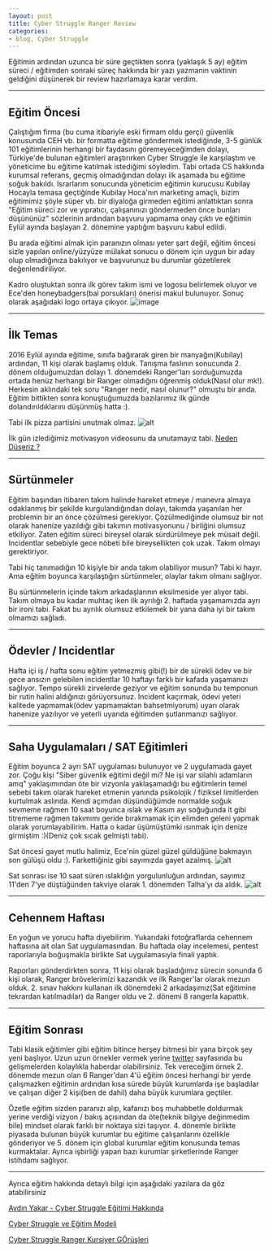 ```yaml
---
layout: post
title: Cyber Struggle Ranger Review
categories:
- blog, Cyber Struggle
---
```


Eğitimin ardından uzunca bir süre geçtikten sonra (yaklaşık 5 ay) eğitim süreci / eğitimden sonraki süreç hakkında bir yazı yazmanın vaktinin geldiğini düşünerek bir review hazırlamaya karar verdim.

---

## Eğitim Öncesi

Çalıştığım firma (bu cuma itibariyle eski firmam oldu gerçi) güvenlik konusunda CEH vb. bir formatta eğitime göndermek istediğinde, 3-5 günlük 101 eğitimlerinin herhangi bir faydasını göremeyeceğimden dolayı, Türkiye'de bulunan eğitimleri araştırırken Cyber Struggle ile karşılaştım ve yöneticime bu eğitime katılmak istediğimi söyledim. Tabi ortada CS hakkında kurumsal referans, geçmiş olmadığından dolayı ilk aşamada bu eğitime soğuk bakıldı. Israrlarım sonucunda yöneticim eğitimin kurucusu Kubilay Hocayla temasa geçtiğinde Kubilay Hoca'nın marketing amaçlı, bizim eğitimimiz şöyle süper vb. bir diyaloğa girmeden eğitimi anlattıktan sonra "Eğitim süreci zor ve yıpratıcı, çalışanınızı göndermeden önce bunları düşününüz" sözlerinin ardından başvuru yapmama onay çıktı ve eğitimin Eylül ayında başlayan 2. dönemine yaptığım başvuru kabul edildi. 

Bu arada eğitimi almak için paranızın olması yeter şart değil, eğitim öncesi sizle yapılan online/yüzyüze mülakat sonucu o dönem için uygun bir aday olup olmadığınıza bakılıyor ve başvurunuz bu durumlar gözetilerek değenlendiriliyor.

Kadro oluştuktan sonra ilk görev takım ismi ve logosu belirlemek oluyor ve Ece'den honeybadgers(bal porsukları) önerisi makul bulunuyor. Sonuç olarak aşağıdaki logo ortaya çıkıyor.
![image](https://github.com/kayranfatih/kayranfatih.github.io/blob/master/_images/honeyBadgersLogo.jpg)

---

## İlk Temas

2016 Eylül ayında eğitime, sınıfa bağırarak giren bir manyağın(Kubilay) ardından, 11 kişi olarak başlamış olduk. Tanışma faslının sonucunda 2. dönem olduğumuzdan dolayı 1. dönemdeki Ranger'ları sorduğumuzda ortada henüz herhangi bir Ranger olmadığını öğrenmiş olduk(Nasıl olur mk!). Herkesin aklındaki tek soru "Ranger nedir, nasıl olunur?" olmuştu bir anda. Eğitim bittikten sonra konuştuğumuzda bazılarımız ilk günde dolandırıldıklarını düşünmüş hatta :).

Tabi ilk pizza partisini unutmak olmaz. 
![alt](https://github.com/kayranfatih/kayranfatih.github.io/blob/master/_images/pizzaPartisi.jpg "Pizza Partisi")

İlk gün izlediğimiz motivasyon videosunu da unutamayız tabi.
[Neden Düşeriz ?](https://www.youtube.com/watch?v=tjzJRSKuWw8)

---

## Sürtünmeler

Eğitim başından itibaren takım halinde hareket etmeye / manevra almaya odaklanmış bir şekilde kurgulandığından dolayı, takımda yaşanılan her problemin bir an önce çözülmesi gerekiyor. Çözülmediğinde olumsuz bir not olarak hanenize yazıldığı gibi takımın motivasyonunu / birliğini olumsuz etkiliyor. Zaten eğitim süreci bireysel olarak sürdürülmeye pek müsait değil. Incidentlar sebebiyle gece nöbeti bile bireysellikten çok uzak. Takım olmayı gerektiriyor.

Tabi hiç tanımadığın 10 kişiyle bir anda takım olabiliyor musun? Tabi ki hayır. Ama eğitim boyunca karşılaştığın sürtünmeler, olaylar takım olmanı sağlıyor.

Bu sürtünmelerin içinde takım arkadaşlarının eksilmeside yer alıyor tabi. Takım olmaya bu kadar muhtaç iken ilk ayrılığı 2. haftada yaşamamızda ayrı bir ironi tabi. Fakat bu ayrılık olumsuz etkilemek bir yana daha iyi bir takım olmamızı sağladı.

---

## Ödevler / Incidentlar

Hafta içi iş / hafta sonu eğitim yetmezmiş gibi(!) bir de sürekli ödev ve bir gece ansızın gelebilen incidentlar 10 haftayı farklı bir kafada yaşamanızı sağlıyor. Tempo sürekli zirvelerde geziyor ve eğitim sonunda bu temponun bir rutin halini aldığınızı görüyorsunuz. Incident kaçırmak, ödevi yeteri kalitede yapmamak(ödev yapmamaktan bahsetmiyorum) uyarı olarak hanenize yazılıyor ve yeterli uyarıda eğitimden şutlanmanızı sağlıyor.

---

## Saha Uygulamaları / SAT Eğitimleri

Eğitim boyunca 2 ayrı SAT uygulaması bulunuyor ve 2 uygulamada gayet zor. Çoğu kişi "Siber güvenlik eğitimi değil mi? Ne işi var silahlı adamların amq" yaklaşımından öte bir vizyonla yaklaşamadığı bu eğitimlerin temel sebebi takım olarak hareket etmenin yanında psikolojik / fiziksel limitlerden kurtulmak aslında. Kendi açımdan düşündüğümde normalde soğuk sevmeme rağmen 10 saat boyunca ıslak ve Kasım ayı soğuğunda it gibi titrememe rağmen takımımı geride bırakmamak için elimden geleni yapmak olarak yorumlayabilirim. Hatta o kadar üşümüştümki ısınmak için denize girmiştim :)(Deniz çok sıcak gelmişti tabi).

Sat öncesi gayet mutlu halimiz, Ece'nin güzel güzel güldüğüne bakmayın son gülüşü oldu :). Farkettiğiniz gibi sayımızda gayet azalmış.
![alt](https://github.com/kayranfatih/kayranfatih.github.io/blob/master/_images/satOncesi.jpg)

Sat sonrası ise 10 saat süren ıslaklığın yorgulunluğun ardından, sayımız 11'den 7'ye düştüğünden takviye olarak 1. dönemden Talha'yı da aldık. 
![alt](https://github.com/kayranfatih/kayranfatih.github.io/blob/master/_images/satSonrasi.jpg)

---

## Cehennem Haftası

En yoğun ve yorucu hafta diyebilirim. Yukarıdaki fotoğraflarda cehennem haftasına ait olan Sat uygulamasından. Bu haftada olay incelemesi, pentest raporlarıyla boğuşmakla birlikte Sat uygulamasıyla finali yaptık.

Raporları gönderdirkten sonra, 11 kişi olarak başladığımız sürecin sonunda 6 kişi olarak, Ranger brövelerimizi kazandık ve ilk Ranger'lar olarak mezun olduk. 2. sınav hakkını kullanan ilk dönemdeki 2 arkadaşımız(Sat eğitimine tekrardan katılmadılar) da Ranger oldu ve 2. dönemi 8 rangerla kapattık.

---

## Eğitim Sonrası

Tabi klasik eğitimler gibi eğitim bitince herşey bitmesi bir yana birçok şey yeni başlıyor. Uzun uzun örnekler vermek yerine [twitter](https://twitter.com/cyberstruggle) sayfasında bu gelişmelerden kolaylıkla haberdar olabilirsiniz. Tek vereceğim örnek 2. dönemde mezun olan 6 Ranger'dan 4'ü eğitim öncesi herhangi bir yerde çalışmazken eğitimin ardından kısa sürede büyük kurumlarda işe başladılar ve çalışan diğer 2 kişi(ben de dahil) daha büyük kurumlara geçtiler.

Özetle eğitim sizden paranızı alıp, kafanızı boş muhabbetle doldurmak yerine verdiği vizyon / bakış açısından da öte(teknik bilgiye değinmedim bile) mindset olarak farklı bir noktaya sizi taşıyor. 4. dönemle birlikte piyasada bulunan büyük kurumlar bu eğitime çalışanlarını özellikle gönderiyor ve 5. dönem için global kurumlar eğitim konusunda temas kurmaktalar. Ayrıca işbirliği yapan bazı kurumlar şirketlerinde Ranger istihdamı sağlıyor.

---

Ayrıca eğitim hakkında detaylı bilgi için aşağıdaki yazılara da göz atabilirsiniz

[Aydın Yakar - Cyber Struggle Eğitimi Hakkında](http://www.aydinyakar.com/2016/06/cyber-struggle-egitimi-hakknda.html)

[Cyber Struggle ve Eğitim Modeli](https://cyberstruggle.org/cyber-struggle-ve-egitim-modeli/)

[Cyber Struggle Ranger Kursiyer GÖrüşleri](https://cyberstruggle.org/gorusler/)




